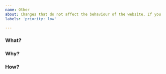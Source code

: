 ```yaml
---
name: Other
about: Changes that do not affect the behaviour of the website. If you are not a member of the Technicie, there is a very high chance that you should not use this template
labels: 'priority: low'

---
```


<!-- Please add the appropriate label for what change should be made -->

### What?
<!-- A clear and concise high-level description of what you want to happen. -->

### Why?
<!-- A clear and concise motivation why we should consider implementing this. -->

### How?
<!-- Optionally some guidance, ideas, context. -->
